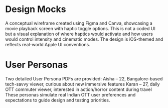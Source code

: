 # Design Mocks
A conceptual wireframe created using Figma and Canva, showcasing a movie playback screen with haptic toggle options.
This is not a coded UI but a visual explanation of where haptics would activate and how users would control intensity and cinematic modes.
The design is iOS-themed and reflects real-world Apple UI conventions.
# User Personas
Two detailed User Persona PDFs are provided:
Aisha – 22, Bangalore-based tech-savvy viewer, curious about new immersive features
Karan – 27, daily OTT commuter viewer, interested in action/horror content during travel
These personas simulate real Indian OTT user preferences and expectations to guide design and testing priorities.
